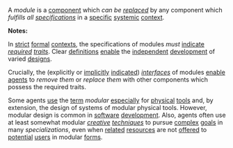 A *module* is a [component](https://github.com/gcassel/Modular-Organization-Terminology/blob/master/terms/component.md) which *can be [replaced](https://github.com/gcassel/Modular-Organization-Terminology/blob/master/terms/replace.md)* by any component which *fulfills all [specifications](https://github.com/gcassel/Modular-Organization-Terminology/blob/master/terms/specification.md)* in a [specific](https://github.com/gcassel/Modular-Organization-Terminology/blob/master/terms/specific.md) [systemic](https://github.com/gcassel/Modular-Organization-Terminology/blob/master/terms/system.md) [context](https://github.com/gcassel/Modular-Organization-Terminology/blob/master/terms/context.md).  
 
**Notes:**

In [strict](https://github.com/gcassel/Modular-Organization-Terminology/blob/master/terms/strict.md) [formal](https://github.com/gcassel/Modular-Organization-Terminology/blob/master/terms/form.md) [contexts](https://github.com/gcassel/Modular-Organization-Terminology/blob/master/terms/context.md), the specifications of modules *must* [indicate](https://github.com/gcassel/Modular-Organization-Terminology/blob/master/terms/indicate.md) *[required](https://github.com/gcassel/Modular-Organization-Terminology/blob/master/terms/require.md) [traits](https://github.com/gcassel/Modular-Organization-Terminology/blob/master/terms/trait.md)*.  Clear [definitions](https://github.com/gcassel/Modular-Organization-Terminology/blob/master/terms/define.md) [enable](https://github.com/gcassel/Modular-Organization-Terminology/blob/master/terms/enable.md) the [independent](https://github.com/gcassel/Modular-Organization-Terminology/blob/master/terms/independent.md) [development](https://github.com/gcassel/Modular-Organization-Terminology/blob/master/terms/develop.md) of varied [designs](https://github.com/gcassel/Modular-Organization-Terminology/blob/master/terms/design.md).  

Crucially, the (explicitly or [implicitly](https://github.com/gcassel/Modular-Organization-Terminology/blob/master/terms/imply.md) [indicated](https://github.com/gcassel/Modular-Organization-Terminology/blob/master/terms/indicate.md)) *[interfaces](https://github.com/gcassel/Modular-Organization-Terminology/blob/master/terms/interface.md)* of modules [enable](https://github.com/gcassel/Modular-Organization-Terminology/blob/master/terms/enable.md) [agents](https://github.com/gcassel/Modular-Organization-Terminology/blob/master/terms/agent.md) to *remove them* or *replace them* with other components which possess the required traits.
 
Some agents [use](https://github.com/gcassel/Modular-Organization-Terminology/blob/master/terms/use.md) the [term](https://github.com/gcassel/Modular-Organization-Terminology/blob/master/terms/term.md) *modular* [especially](https://github.com/gcassel/Modular-Organization-Terminology/blob/master/terms/specialize.md) for [physical](https://github.com/gcassel/Modular-Organization-Terminology/blob/master/terms/physical.md) [tools](https://github.com/gcassel/Modular-Organization-Terminology/blob/master/terms/tool.md) and, by extension, the design of systems of modular physical tools.  However, modular design is common in [software](https://github.com/gcassel/Modular-Organization-Terminology/blob/master/terms/software.md) [development](https://github.com/gcassel/Modular-Organization-Terminology/blob/master/terms/development.md).  Also, agents often use at least somewhat modular *[creative](https://github.com/gcassel/Modular-Organization-Terminology/blob/master/terms/create.md) [techniques](https://github.com/gcassel/Modular-Organization-Terminology/blob/master/terms/technique.md)* to pursue [complex](https://github.com/gcassel/Modular-Organization-Terminology/blob/master/terms/complex.md) [goals](https://github.com/gcassel/Modular-Organization-Terminology/blob/master/terms/goal.md) in many *specializations*, even when [related](https://github.com/gcassel/Modular-Organization-Terminology/blob/master/terms/relationship.md) [resources](https://github.com/gcassel/Modular-Organization-Terminology/blob/master/terms/resource.md) are not [offered](https://github.com/gcassel/Modular-Organization-Terminology/blob/master/terms/offer.md) to [potential](https://github.com/gcassel/Modular-Organization-Terminology/blob/master/terms/potential.md) [users](https://github.com/gcassel/Modular-Organization-Terminology/blob/master/terms/user.md) in modular [forms](https://github.com/gcassel/Modular-Organization-Terminology/blob/master/terms/form.md).
